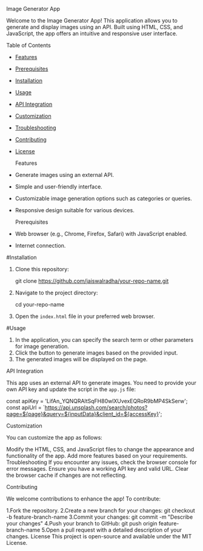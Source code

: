  Image Generator App

Welcome to the Image Generator App! This application allows you to generate and display images using an API. Built using HTML, CSS, and JavaScript, the app offers an intuitive and responsive user interface.

  Table of Contents

- [Features](#features)
- [Prerequisites](#prerequisites)
- [Installation](#installation)
- [Usage](#usage)
- [API Integration](#api-integration)
- [Customization](#customization)
- [Troubleshooting](#troubleshooting)
- [Contributing](#contributing)
- [License](#license)

  Features

- Generate images using an external API.
- Simple and user-friendly interface.
- Customizable image generation options such as categories or queries.
- Responsive design suitable for various devices.

  Prerequisites

- Web browser (e.g., Chrome, Firefox, Safari) with JavaScript enabled.
- Internet connection.

 #Installation

1. Clone this repository:
    
    git clone https://github.com/jaiswalradha/your-repo-name.git
    

2. Navigate to the project directory:
   
    cd your-repo-name
    

3. Open the `index.html` file in your preferred web browser.

 #Usage

1. In the application, you can specify the search term or other parameters for image generation.
2. Click the button to generate images based on the provided input.
3. The generated images will be displayed on the page.

 API Integration

This app uses an external API to generate images. You need to provide your own API key and update the script in the `app.js` file:

const apiKey = 'LifAn_YQNQRAltSqFH80wlXUvexEQRoR9bMP4SkSerw';
const apiUrl = `https://api.unsplash.com/search/photos?page=${page}&query=${inputData}&client_id=${accessKey}';


Customization

You can customize the app as follows:

Modify the HTML, CSS, and JavaScript files to change the appearance and functionality of the app.
Add more features based on your requirements.
Troubleshooting
If you encounter any issues, check the browser console for error messages.
Ensure you have a working API key and valid URL.
Clear the browser cache if changes are not reflecting.


Contributing

We welcome contributions to enhance the app! To contribute:

1.Fork the repository.
2.Create a new branch for your changes:
git checkout -b feature-branch-name
3.Commit your changes:
git commit -m "Describe your changes"
4.Push your branch to GitHub:
git push origin feature-branch-name
5.Open a pull request with a detailed description of your changes.
License
This project is open-source and available under the MIT License.
